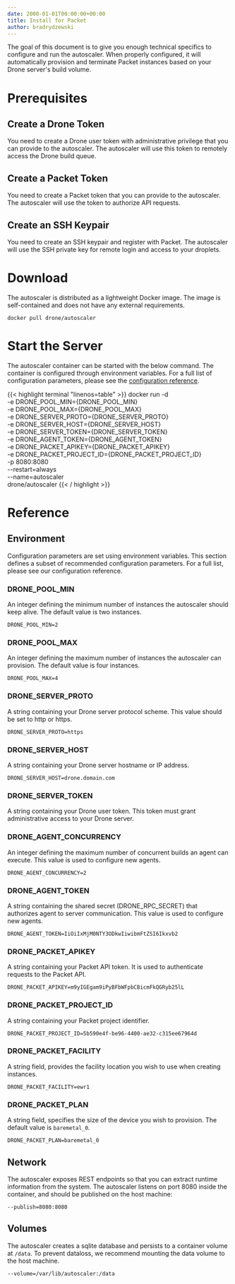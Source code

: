```yaml
---
date: 2000-01-01T00:00:00+00:00
title: Install for Packet
author: bradrydzewski
---
```


The goal of this document is to give you enough technical specifics to configure and run the autoscaler. When properly configured, it will automatically provision and terminate Packet instances based on your Drone server's build volume.

# Prerequisites

## Create a Drone Token

You need to create a Drone user token with administrative privilege that you can provide to the autoscaler. The autoscaler will use this token to remotely access the Drone build queue.

## Create a Packet Token

You need to create a Packet token that you can provide to the autoscaler. The autoscaler will use the token to authorize API requests.

## Create an SSH Keypair

You need to create an SSH keypair and register with Packet. The autoscaler will use the SSH private key for remote login and access to your droplets.

# Download

The autoscaler is distributed as a lightweight Docker image. The image is self-contained and does not have any external requirements.

```
docker pull drone/autoscaler
```

# Start the Server

The autoscaler container can be started with the below command. The container is configured through environment variables. For a full list of configuration parameters, please see the [configuration reference](/reference).

{{< highlight terminal "linenos=table" >}}
docker run -d \
  -e DRONE_POOL_MIN={DRONE_POOL_MIN} \
  -e DRONE_POOL_MAX={DRONE_POOL_MAX} \
  -e DRONE_SERVER_PROTO={DRONE_SERVER_PROTO} \
  -e DRONE_SERVER_HOST={DRONE_SERVER_HOST} \
  -e DRONE_SERVER_TOKEN={DRONE_SERVER_TOKEN} \
  -e DRONE_AGENT_TOKEN={DRONE_AGENT_TOKEN} \
  -e DRONE_PACKET_APIKEY={DRONE_PACKET_APIKEY} \
  -e DRONE_PACKET_PROJECT_ID={DRONE_PACKET_PROJECT_ID} \
  -p 8080:8080 \
  --restart=always \
  --name=autoscaler \
  drone/autoscaler
{{< / highlight >}}

# Reference

## Environment

Configuration parameters are set using environment variables. This section defines a subset of recommended configuration parameters. For a full list, please see our configuration reference.

### DRONE_POOL_MIN

An integer defining the minimum number of instances the autoscaler should keep alive. The default value is two instances.

```
DRONE_POOL_MIN=2
```

### DRONE_POOL_MAX

An integer defining the maximum number of instances the autoscaler can provision. The default value is four instances.

```
DRONE_POOL_MAX=4
```

### DRONE_SERVER_PROTO

A string containing your Drone server protocol scheme. This value should be set to http or https.

```
DRONE_SERVER_PROTO=https
```

### DRONE_SERVER_HOST

A string containing your Drone server hostname or IP address.

```
DRONE_SERVER_HOST=drone.domain.com
```

### DRONE_SERVER_TOKEN

A string containing your Drone user token. This token must grant administrative access to your Drone server.

### DRONE_AGENT_CONCURRENCY

An integer defining the maximum number of concurrent builds an agent can execute. This value is used to configure new agents.

```
DRONE_AGENT_CONCURRENCY=2
```

### DRONE_AGENT_TOKEN

A string containing the shared secret (DRONE_RPC_SECRET) that authorizes agent to server communication. This value is used to configure new agents.

```
DRONE_AGENT_TOKEN=IiOiIxMjM0NTY3ODkwIiwibmFtZSI6Ikxvb2
```

### DRONE_PACKET_APIKEY

A string containing your Packet API token. It is used to authenticate requests to the Packet API.

```
DRONE_PACKET_APIKEY=m9yIGEgam9iPyBFbWFpbCBicmFkQGRyb25lL
```

### DRONE_PACKET_PROJECT_ID

A string containing your Packet project identifier.

```
DRONE_PACKET_PROJECT_ID=5b590e4f-be96-4400-ae32-c315ee67964d
```

### DRONE_PACKET_FACILITY

A string field, provides the facility location you wish to use when
creating instances.

```
DRONE_PACKET_FACILITY=ewr1
```

### DRONE_PACKET_PLAN

A string field, specifies the size of the device you wish to provision.
The default value is `baremetal_0`.

```
DRONE_PACKET_PLAN=baremetal_0
```

## Network

The autoscaler exposes REST endpoints so that you can extract runtime information from the system. The autoscaler listens on port 8080 inside the container, and should be published on the host machine:

```
--publish=8080:8080
```

## Volumes

The autoscaler creates a sqlite database and persists to a container volume at `/data`. To prevent dataloss, we recommend mounting the data volume to the host machine.

```
--volume=/var/lib/autoscaler:/data
```